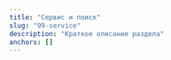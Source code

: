 ```yaml
---
title: "Сервис и поиск"
slug: "99-service"
description: "Краткое описание раздела"
anchors: []
---
```

